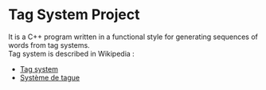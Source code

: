 # Tag System Project

It is a C++ program written in a functional style for generating sequences of words from tag systems.  
Tag system is described in Wikipedia :

* [Tag system](https://en.wikipedia.org/wiki/Tag_system)
* [Système de tague](https://fr.wikipedia.org/wiki/Syst%C3%A8me_de_tague)
